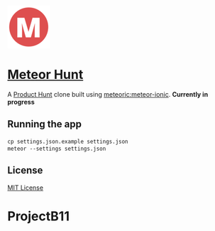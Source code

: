 ![](public/favicon-96x96.png)

# [Meteor Hunt](http://meteorhunt.meteor.com/)

A [Product Hunt](http://www.producthunt.com/apps/ios) clone built using [meteoric:meteor-ionic](https://github.com/meteoric/meteor-ionic). **Currently in progress**

## Running the app

```
cp settings.json.example settings.json
meteor --settings settings.json
```
## License
[MIT License](https://github.com/meteoric/meteorhunt/blob/master/LICENSE)
# ProjectB11
